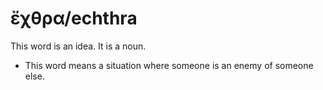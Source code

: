 # ἔχθρα/echthra
This word is an idea. It is a noun.
* This word means a situation where someone is an enemy of someone else.
